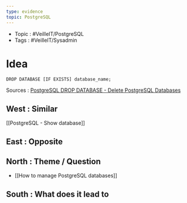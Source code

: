 ```yaml
---
type: evidence
topic: PostgreSQL 
---
```

- Topic : #VeilleIT/PostgreSQL 
- Tags : #VeilleIT/Sysadmin 

# Idea


`DROP DATABASE [IF EXISTS] database_name;`


Sources : [PostgreSQL DROP DATABASE - Delete PostgreSQL Databases](https://www.postgresqltutorial.com/postgresql-administration/postgresql-drop-database/)

## West : Similar

[[PostgreSQL - Show database]]

## East : Opposite

## North : Theme / Question

- [[How to manage PostgreSQL databases]] 

## South : What does it lead to

